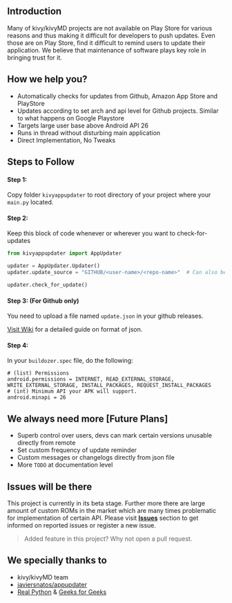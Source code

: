 ## Introduction
Many of kivy/kivyMD projects are not available on Play Store for various reasons and thus making it difficult for developers to push updates. Even those are on Play Store, find it difficult to remind users to update their application. We believe that maintenance of software plays key role in bringing trust for it.

## How we help you?
- Automatically checks for updates from Github, Amazon App Store and PlayStore
- Updates according to set arch and api level for Github projects. Similar to what happens on Google Playstore 
- Targets large user base above Android API 26
- Runs in thread without disturbing main application
- Direct Implementation, No Tweaks

## Steps to Follow
#### Step 1:
Copy folder `kivyappupdater` to root directory of your project where your `main.py` located.

#### Step 2:
Keep this block of code whenever or wherever you want to check-for-updates
```python
from kivyappupdater import AppUpdater

updater = AppUpdater.Updater()
updater.update_source = "GITHUB/<user-name>/<repo-name>"  # Can also be "PLAYSTORE" or "AMAZON"

updater.check_for_update()
```

#### Step 3: (For Github only)
You need to upload a file named `update.json` in your github releases. 

[Visit Wiki](https://github.com/dcindia/KivyAppUpdater/wiki/Format-of-update.json) for a detailed guide on format of json.

#### Step 4:
In your `buildozer.spec` file, do the following:
```spec
# (list) Permissions
android.permissions = INTERNET, READ_EXTERNAL_STORAGE, WRITE_EXTERNAL_STORAGE, INSTALL_PACKAGES, REQUEST_INSTALL_PACKAGES
# (int) Minimum API your APK will support.
android.minapi = 26
```

## We always need more [Future Plans]
- Superb control over users, devs can mark certain versions unusable directly from remote
- Set custom frequency of update reminder
- Custom messages or changelogs directly from json file
- More `TODO` at documentation level

## Issues will be there
This project is currently in its beta stage. Further more there are large amount of custom ROMs in the market which are many times problematic for implementation of certain API.
Please visit [**Issues**](https://github.com/darpan5552/KivyAppUpdater/issues) section to get informed on reported issues or register a new issue.
> Added feature in this project? Why not open a pull request.

## We specially thanks to
- kivy/kivyMD team
- [javiersnatos/appupdater](https://github.com/javiersantos/AppUpdater)
- [Real Python](https://realpython.com/) & [Geeks for Geeks](https://www.geeksforgeeks.org/)
